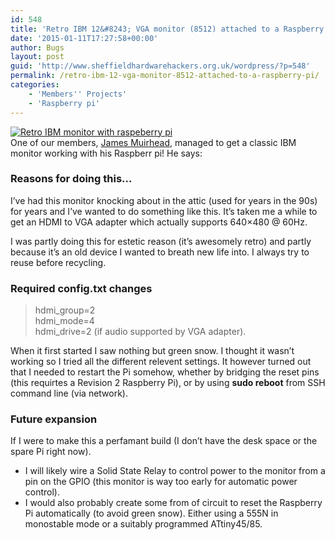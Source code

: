 ```yaml
---
id: 548
title: 'Retro IBM 12&#8243; VGA monitor (8512) attached to a Raspberry Pi!'
date: '2015-01-11T17:27:58+00:00'
author: Bugs
layout: post
guid: 'http://www.sheffieldhardwarehackers.org.uk/wordpress/?p=548'
permalink: /retro-ibm-12-vga-monitor-8512-attached-to-a-raspberry-pi/
categories:
    - 'Members'' Projects'
    - 'Raspberry pi'
---
```


[![Retro IBM monitor with raspeberry pi](https://www.sheffieldhackspace.org.uk/wordpress/wp-content/uploads/2015/01/20150107_222920.jpg)](https://www.sheffieldhackspace.org.uk/wordpress/wp-content/uploads/2015/01/20150107_222920.jpg)  
One of our members, [James Muirhead](http://www.twitter.com/phantomfreak), managed to get a classic IBM monitor working with his Raspberr pi! He says:

### Reasons for doing this…

I’ve had this monitor knocking about in the attic (used for years in the 90s) for years and I’ve wanted to do something like this. It’s taken me a while to get an HDMI to VGA adapter which actually supports 640×480 @ 60Hz.

I was partly doing this for estetic reason (it’s awesomely retro) and partly because it’s an old device I wanted to breath new life into. I always try to reuse before recycling.

### Required config.txt changes

> hdmi\_group=2  
> hdmi\_mode=4  
> hdmi\_drive=2 (if audio supported by VGA adapter).

When it first started I saw nothing but green snow. I thought it wasn’t working so I tried all the different relevent settings. It however turned out that I needed to restart the Pi somehow, whether by bridging the reset pins (this requirtes a Revision 2 Raspberry Pi), or by using **sudo reboot** from SSH command line (via network).

### Future expansion

If I were to make this a perfamant build (I don’t have the desk space or the spare Pi right now).

- I will likely wire a Solid State Relay to control power to the monitor from a pin on the GPIO (this monitor is way too early for automatic power control).
- I would also probably create some from of circuit to reset the Raspberry Pi automatically (to avoid green snow). Either using a 555N in monostable mode or a suitably programmed ATtiny45/85.